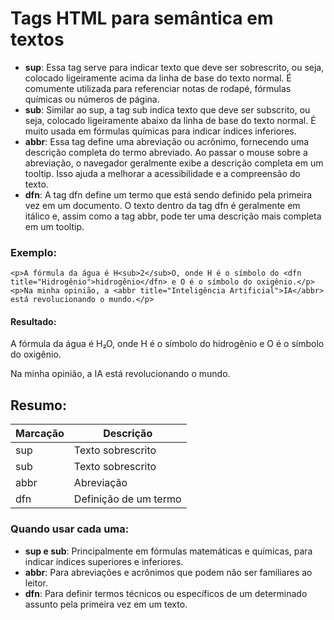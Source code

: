# Tags HTML para semântica em textos

- **sup**: Essa tag serve para indicar texto que deve ser sobrescrito, ou seja, colocado ligeiramente acima da linha de base do texto normal. É comumente utilizada para referenciar notas de rodapé, fórmulas químicas ou números de página.
- **sub**: Similar ao sup, a tag sub indica texto que deve ser subscrito, ou seja, colocado ligeiramente abaixo da linha de base do texto normal. É muito usada em fórmulas químicas para indicar índices inferiores.
- **abbr**: Essa tag define uma abreviação ou acrônimo, fornecendo uma descrição completa do termo abreviado. Ao passar o mouse sobre a abreviação, o navegador geralmente exibe a descrição completa em um tooltip. Isso ajuda a melhorar a acessibilidade e a compreensão do texto.
- **dfn**: A tag dfn define um termo que está sendo definido pela primeira vez em um documento. O texto dentro da tag dfn é geralmente em itálico e, assim como a tag abbr, pode ter uma descrição mais completa em um tooltip.

### Exemplo:

```
<p>A fórmula da água é H<sub>2</sub>O, onde H é o símbolo do <dfn title="Hidrogênio">hidrogênio</dfn> e O é o símbolo do oxigênio.</p>
<p>Na minha opinião, a <abbr title="Inteligência Artificial">IA</abbr> está revolucionando o mundo.</p>
```

#### Resultado:

A fórmula da água é H₂O, onde H é o símbolo do hidrogênio e O é o símbolo do oxigênio.

Na minha opinião, a IA está revolucionando o mundo.

## Resumo:

|Marcação	|Descrição|
|-----------|---------|
|sup|Texto sobrescrito|
|sub|Texto sobrescrito|
|abbr|Abreviação|
|dfn|Definição de um termo|

### Quando usar cada uma:

- **sup e sub**: Principalmente em fórmulas matemáticas e químicas, para indicar índices superiores e inferiores.
- **abbr**: Para abreviações e acrônimos que podem não ser familiares ao leitor.
- **dfn**: Para definir termos técnicos ou específicos de um determinado assunto pela primeira vez em um texto.